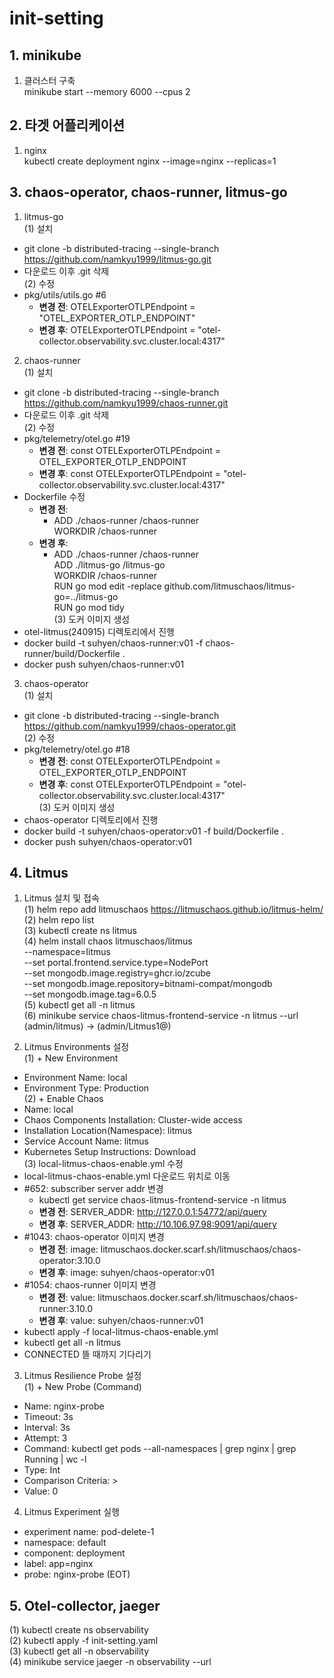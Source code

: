 # init-setting


## 1. minikube 
1. 클러스터 구축  
minikube start --memory 6000 --cpus 2  

## 2. 타겟 어플리케이션
1. nginx  
kubectl create deployment nginx --image=nginx --replicas=1  


## 3. chaos-operator, chaos-runner, litmus-go
1. litmus-go  
(1) 설치  
- git clone -b distributed-tracing --single-branch https://github.com/namkyu1999/litmus-go.git   
- 다운로드 이후 .git 삭제  
(2) 수정  
- pkg/utils/utils.go #6  
  - **변경 전**: OTELExporterOTLPEndpoint = "OTEL_EXPORTER_OTLP_ENDPOINT"  
  - **변경 후**: OTELExporterOTLPEndpoint = "otel-collector.observability.svc.cluster.local:4317"  

2. chaos-runner  
(1) 설치  
- git clone -b distributed-tracing --single-branch https://github.com/namkyu1999/chaos-runner.git  
- 다운로드 이후 .git 삭제  
(2) 수정  
- pkg/telemetry/otel.go #19  
  - **변경 전**: const OTELExporterOTLPEndpoint = OTEL_EXPORTER_OTLP_ENDPOINT  
  - **변경 후**: const OTELExporterOTLPEndpoint = "otel-collector.observability.svc.cluster.local:4317"  
- Dockerfile 수정  
  - **변경 전**:   
    - ADD ./chaos-runner /chaos-runner  
      WORKDIR /chaos-runner  
  - **변경 후**:   
    - ADD ./chaos-runner /chaos-runner  
      ADD ./litmus-go /litmus-go  
      WORKDIR /chaos-runner  
      RUN go mod edit -replace github.com/litmuschaos/litmus-go=../litmus-go  
      RUN go mod tidy  
      (3) 도커 이미지 생성  
- otel-litmus(240915) 디렉토리에서 진행  
- docker build -t suhyen/chaos-runner:v01 -f chaos-runner/build/Dockerfile .  
- docker push suhyen/chaos-runner:v01  

3. chaos-operator  
(1) 설치  
- git clone -b distributed-tracing --single-branch https://github.com/namkyu1999/chaos-operator.git  
(2) 수정  
- pkg/telemetry/otel.go #18  
  - **변경 전**: const OTELExporterOTLPEndpoint = OTEL_EXPORTER_OTLP_ENDPOINT  
  - **변경 후**: const OTELExporterOTLPEndpoint = "otel-collector.observability.svc.cluster.local:4317"  
  (3) 도커 이미지 생성  
- chaos-operator 디렉토리에서 진행  
- docker build -t suhyen/chaos-operator:v01 -f build/Dockerfile .  
- docker push suhyen/chaos-operator:v01  


## 4. Litmus  
1. Litmus 설치 및 접속  
(1) helm repo add litmuschaos https://litmuschaos.github.io/litmus-helm/  
(2) helm repo list   
(3) kubectl create ns litmus   
(4) helm install chaos litmuschaos/litmus \
--namespace=litmus \
--set portal.frontend.service.type=NodePort \
--set mongodb.image.registry=ghcr.io/zcube \
--set mongodb.image.repository=bitnami-compat/mongodb \
--set mongodb.image.tag=6.0.5   
(5) kubectl get all -n litmus  
(6) minikube service chaos-litmus-frontend-service -n litmus --url  
    (admin/litmus) -> (admin/Litmus1@)  

2. Litmus Environments 설정  
(1) + New Environment   
- Environment Name: local  
- Environment Type: Production   
(2) + Enable Chaos  
- Name: local  
- Chaos Components Installation: Cluster-wide access  
- Installation Location(Namespace): litmus  
- Service Account Name: litmus  
- Kubernetes Setup Instructions: Download  
(3) local-litmus-chaos-enable.yml 수정   
- local-litmus-chaos-enable.yml 다운로드 위치로 이동   
- #652: subscriber server addr 변경  
  - kubectl get service chaos-litmus-frontend-service -n litmus  
  - **변경 전**: SERVER_ADDR: http://127.0.0.1:54772/api/query   
  - **변경 후**: SERVER_ADDR: http://10.106.97.98:9091/api/query  
- #1043: chaos-operator 이미지 변경  
  - **변경 전**: image: litmuschaos.docker.scarf.sh/litmuschaos/chaos-operator:3.10.0  
  - **변경 후**: image: suhyen/chaos-operator:v01  
- #1054: chaos-runner 이미지 변경  
  - **변경 전**: value: litmuschaos.docker.scarf.sh/litmuschaos/chaos-runner:3.10.0   
  - **변경 후**: value: suhyen/chaos-runner:v01  
- kubectl apply -f local-litmus-chaos-enable.yml  
- kubectl get all -n litmus  
- CONNECTED 뜰 때까지 기다리기  

3. Litmus Resilience Probe 설정  
(1) + New Probe (Command)   
- Name: nginx-probe  
- Timeout: 3s  
- Interval: 3s  
- Attempt: 3  
- Command: kubectl get pods --all-namespaces | grep nginx | grep Running | wc -l  
- Type: Int  
- Comparison Criteria: >  
- Value: 0  

4. Litmus Experiment 실행  
- experiment name: pod-delete-1  
- namespace: default  
- component: deployment  
- label: app=nginx  
- probe: nginx-probe (EOT)  


## 5. Otel-collector, jaeger  
(1) kubectl create ns observability  
(2) kubectl apply -f init-setting.yaml  
(3) kubectl get all -n observability  
(4) minikube service jaeger -n observability --url  




